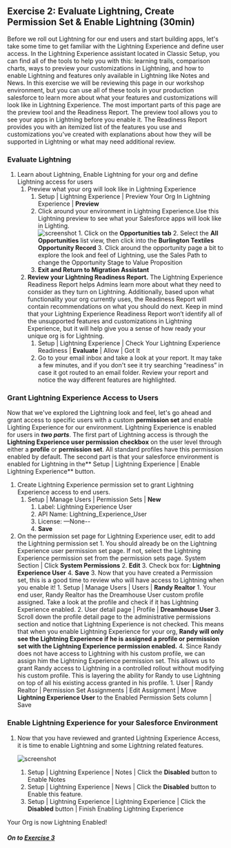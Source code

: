 ## Exercise 2: Evaluate Lightning, Create Permission Set & Enable Lightning  (30min)

Before we roll out Lightning for our end users and start building apps, let's take some time to get familiar with the Lightning Experience and define user access. In the Lightning Experience assistant located in Classic Setup, you can find all of the tools to help you with this: learning trails, comparison charts, ways to preview your customizations in Lightning, and how to enable Lightning and features only available in Lightning like Notes and News. In this exercise we will be reviewing this page in our workshop environment, but you can use all of these tools in your production salesforce  to learn more about what your features and customizations will look like in Lightning Experience. The most important parts of this page are the preview tool and the Readiness Report. The preview tool allows you to see your apps in Lightning before you enable it. The Readiness Report provides you with an itemized list of the features you use and customizations you've created with explanations about how they will be supported in Lightning or what may need additional review.


### Evaluate Lightning

1. Learn about Lightning, Enable Lightning for your org and define Lightning access for users 
    1. Preview what your org will look like in Lightning Experience
        1. Setup | Lightning Experience | Preview Your Org In Lightning Experience | **Preview** 
        2. Click around your environment in Lightning Experience.Use this Lightning preview to see what your Salesforce apps will look like in Lighting.     
    ![screenshot](http://g.recordit.co/NUS9dJkOCe.gif)
                1.  Click on the **Opportunities tab**
                2. Select the **All Opportunities** list view, then click into the **Burlington Textiles Opportunity Record**
                3. Click around the opportunity  page a bit to explore the look and feel of Lightning, use the Sales Path to change the Opportunity Stage to Value Proposition 
        3. **Exit and Return to Migration Assistant**
    2. **Review your Lightning Readiness Report.** The Lightning Experience Readiness Report helps Admins learn more about what they need to consider as they turn on Lightning. Additionally, based upon what functionality your org currently uses, the Readiness Report will contain recommendations on what you should do next. Keep in mind that your Lightning Experience Readiness Report won’t identify all of the unsupported features and customizations in Lightning Experience, but it will help give you a sense of how ready your unique org is for Lightning.
        1. Setup | Lightning Experience | Check Your Lightning Experience Readiness | **Evaluate**  | Allow | Got It 
        2. Go to your email inbox and take a look at your report. It may take a few minutes, and if you don't see it try searching “readiness” in case it got routed to an email folder. Review your report and notice the way different features are highlighted. 

### Grant Lightning Experience Access to Users

Now that we've explored the Lightning look and feel, let's go ahead and grant access to specific users with a custom **permission set** and enable Lighting Experience for our environment. Lightning Experience is enabled for users in **_two parts_**. The first part of Lightning access is through the **Lightning Experience user permission checkbox** on the user level through either a **profile** or **permission set**. All standard profiles have this permission enabled by default. The second part is that your salesforce environment is enabled for Lightning in the** Setup | Lightning Experience | Enable Lightning Experience** button. 

1. Create Lightning Experience permission set to grant Lightning Experience access to end users. 
    1. Setup | Manage Users | Permission Sets | **New**
        1. Label: Lightning Experience User
        2. API Name: Lightning_Experience_User
        3. License: —None--
        4. **Save**
2. On the permission set page for Lightning Experience user, edit to add the Lightning permission set
        1. You should already be on the Lightning Experience user permission set page. If not, select the Lightning Experience permission set from the permission sets page. System Section | Click **System Permissions**
        2. **Edit**
        3. Check box for: **Lightning Experience User**
        4. **Save**
    3. Now that you have created a Permission set, this is a good time to review who will have access to Lightning when you enable it!
        1. Setup | Manage Users | Users | **Randy Realtor**
            1. Your end user, Randy Realtor has the Dreamhouse User custom profile assigned. Take a look at the profile and check if it has Lightning Experience enabled. 
            2. User detail page | Profile | **Dreamhouse User**
            3. Scroll down the profile detail page to the administrative permissions section and notice that Lightning Experience is not checked. This means that when you enable Lightning Experience for your org, **Randy will only see the Lightning Experience if he is assigned a profile or permission set with the Lightning Experience permission enabled.**
            4. Since Randy does not have access to Lightning with his custom profile, we can assign him the Lightning Experience permission set. This allows us to grant Randy access to Lightning in a controlled rollout without modifying his custom profile. This is layering the ability for Randy to use Lightning on top of all his existing access granted in his profile.
                1. User | Randy Realtor | Permission Set Assignments | Edit Assignment | Move **Lightning Experience User** to the Enabled Permission Sets column | Save 

### Enable Lightning Experience for your Salesforce Environment

1. Now that you have reviewed and granted Lightning Experience Access, it is time to enable Lightning and some Lightning related features.  

    ![screenshot](http://g.recordit.co/sqc8Fjb2Jv.gif) 
    
   1. Setup | Lightning Experience | Notes | Click the **Disabled** button to Enable Notes
   2. Setup | Lightning Experience | News | Click the **Disabled** button to Enable this feature. 
   3. Setup | Lightning Experience | Lightning Experience | Click the **Disabled** button | Finish Enabling Lightning Experience 


Your Org is now Lightning Enabled!


##### On to **[Exercise 3](https://github.com/garazi/LightningAdoptionWorkshop/blob/master/docs/Exercise_d3.md)** 
